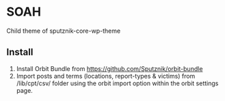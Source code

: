 # SOAH
Child theme of sputznik-core-wp-theme

## Install
1. Install Orbit Bundle from https://github.com/Sputznik/orbit-bundle
2. Import posts and terms (locations, report-types & victims) from /lib/cpt/csv/ folder using the orbit import option within the orbit settings page.  
